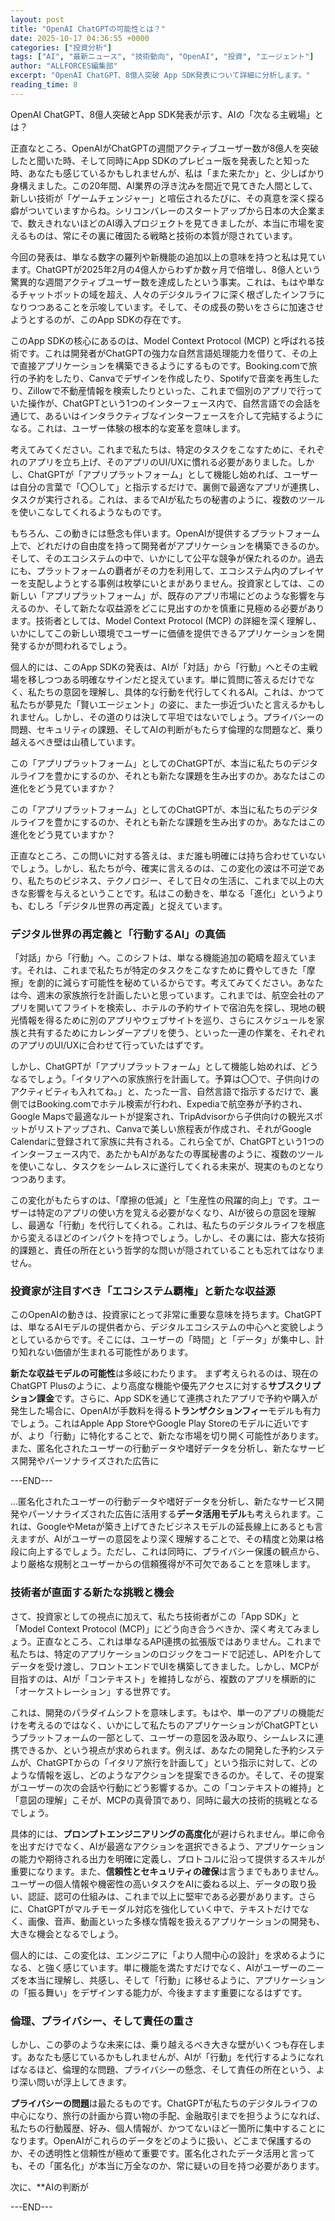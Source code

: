 ```yaml
---
layout: post
title: "OpenAI ChatGPTの可能性とは？"
date: 2025-10-17 04:36:55 +0000
categories: ["投資分析"]
tags: ["AI", "最新ニュース", "技術動向", "OpenAI", "投資", "エージェント"]
author: "ALLFORCES編集部"
excerpt: "OpenAI ChatGPT、8億人突破 App SDK発表について詳細に分析します。"
reading_time: 8
---
```


OpenAI ChatGPT、8億人突破とApp SDK発表が示す、AIの「次なる主戦場」とは？

正直なところ、OpenAIがChatGPTの週間アクティブユーザー数が8億人を突破したと聞いた時、そして同時にApp SDKのプレビュー版を発表したと知った時、あなたも感じているかもしれませんが、私は「また来たか」と、少しばかり身構えました。この20年間、AI業界の浮き沈みを間近で見てきた人間として、新しい技術が「ゲームチェンジャー」と喧伝されるたびに、その真意を深く探る癖がついていますからね。シリコンバレーのスタートアップから日本の大企業まで、数えきれないほどのAI導入プロジェクトを見てきましたが、本当に市場を変えるものは、常にその裏に確固たる戦略と技術の本質が隠されています。

今回の発表は、単なる数字の羅列や新機能の追加以上の意味を持つと私は見ています。ChatGPTが2025年2月の4億人からわずか数ヶ月で倍増し、8億人という驚異的な週間アクティブユーザー数を達成したという事実。これは、もはや単なるチャットボットの域を超え、人々のデジタルライフに深く根ざしたインフラになりつつあることを示唆しています。そして、その成長の勢いをさらに加速させようとするのが、このApp SDKの存在です。

このApp SDKの核心にあるのは、Model Context Protocol (MCP) と呼ばれる技術です。これは開発者がChatGPTの強力な自然言語処理能力を借りて、その上で直接アプリケーションを構築できるようにするものです。Booking.comで旅行の予約をしたり、Canvaでデザインを作成したり、Spotifyで音楽を再生したり、Zillowで不動産情報を検索したりといった、これまで個別のアプリで行っていた操作が、ChatGPTという1つのインターフェース内で、自然言語での会話を通じて、あるいはインタラクティブなインターフェースを介して完結するようになる。これは、ユーザー体験の根本的な変革を意味します。

考えてみてください。これまで私たちは、特定のタスクをこなすために、それぞれのアプリを立ち上げ、そのアプリのUI/UXに慣れる必要がありました。しかし、ChatGPTが「アプリプラットフォーム」として機能し始めれば、ユーザーは自分の言葉で「〇〇して」と指示するだけで、裏側で最適なアプリが連携し、タスクが実行される。これは、まるでAIが私たちの秘書のように、複数のツールを使いこなしてくれるようなものです。

もちろん、この動きには懸念も伴います。OpenAIが提供するプラットフォーム上で、どれだけの自由度を持って開発者がアプリケーションを構築できるのか。そして、そのエコシステムの中で、いかにして公平な競争が保たれるのか。過去にも、プラットフォームの覇者がその力を利用して、エコシステム内のプレイヤーを支配しようとする事例は枚挙にいとまがありません。投資家としては、この新しい「アプリプラットフォーム」が、既存のアプリ市場にどのような影響を与えるのか、そして新たな収益源をどこに見出すのかを慎重に見極める必要があります。技術者としては、Model Context Protocol (MCP) の詳細を深く理解し、いかにしてこの新しい環境でユーザーに価値を提供できるアプリケーションを開発するかが問われるでしょう。

個人的には、このApp SDKの発表は、AIが「対話」から「行動」へとその主戦場を移しつつある明確なサインだと捉えています。単に質問に答えるだけでなく、私たちの意図を理解し、具体的な行動を代行してくれるAI。これは、かつて私たちが夢見た「賢いエージェント」の姿に、また一歩近づいたと言えるかもしれません。しかし、その道のりは決して平坦ではないでしょう。プライバシーの問題、セキュリティの課題、そしてAIの判断がもたらす倫理的な問題など、乗り越えるべき壁は山積しています。

この「アプリプラットフォーム」としてのChatGPTが、本当に私たちのデジタルライフを豊かにするのか、それとも新たな課題を生み出すのか。あなたはこの進化をどう見ていますか？

この「アプリプラットフォーム」としてのChatGPTが、本当に私たちのデジタルライフを豊かにするのか、それとも新たな課題を生み出すのか。あなたはこの進化をどう見ていますか？

正直なところ、この問いに対する答えは、まだ誰も明確には持ち合わせていないでしょう。しかし、私たちが今、確実に言えるのは、この変化の波は不可逆であり、私たちのビジネス、テクノロジー、そして日々の生活に、これまで以上の大きな影響を与えるということです。私はこの動きを、単なる「進化」というよりも、むしろ「デジタル世界の再定義」と捉えています。

### デジタル世界の再定義と「行動するAI」の真価

「対話」から「行動」へ。このシフトは、単なる機能追加の範疇を超えています。それは、これまで私たちが特定のタスクをこなすために費やしてきた「摩擦」を劇的に減らす可能性を秘めているからです。考えてみてください。あなたは今、週末の家族旅行を計画したいと思っています。これまでは、航空会社のアプリを開いてフライトを検索し、ホテルの予約サイトで宿泊先を探し、現地の観光情報を得るために別のアプリやウェブサイトを巡り、さらにスケジュールを家族と共有するためにカレンダーアプリを使う、といった一連の作業を、それぞれのアプリのUI/UXに合わせて行っていたはずです。

しかし、ChatGPTが「アプリプラットフォーム」として機能し始めれば、どうなるでしょう。「イタリアへの家族旅行を計画して。予算は〇〇で、子供向けのアクティビティも入れてね。」と、たった一言、自然言語で指示するだけで、裏側ではBooking.comでホテル検索が行われ、Expediaで航空券が予約され、Google Mapsで最適なルートが提案され、TripAdvisorから子供向けの観光スポットがリストアップされ、Canvaで美しい旅程表が作成され、それがGoogle Calendarに登録されて家族に共有される。これら全てが、ChatGPTという1つのインターフェース内で、あたかもAIがあなたの専属秘書のように、複数のツールを使いこなし、タスクをシームレスに遂行してくれる未来が、現実のものとなりつつあります。

この変化がもたらすのは、「摩擦の低減」と「生産性の飛躍的向上」です。ユーザーは特定のアプリの使い方を覚える必要がなくなり、AIが彼らの意図を理解し、最適な「行動」を代行してくれる。これは、私たちのデジタルライフを根底から変えるほどのインパクトを持つでしょう。しかし、その裏には、膨大な技術的課題と、責任の所在という哲学的な問いが隠されていることも忘れてはなりません。

### 投資家が注目すべき「エコシステム覇権」と新たな収益源

このOpenAIの動きは、投資家にとって非常に重要な意味を持ちます。ChatGPTは、単なるAIモデルの提供者から、デジタルエコシステムの中心へと変貌しようとしているからです。そこには、ユーザーの「時間」と「データ」が集中し、計り知れない価値が生まれる可能性があります。

**新たな収益モデルの可能性**は多岐にわたります。
まず考えられるのは、現在のChatGPT Plusのように、より高度な機能や優先アクセスに対する**サブスクリプション課金**です。さらに、App SDKを通じて連携されたアプリで予約や購入が発生した場合に、OpenAIが手数料を得る**トランザクションフィー**モデルも有力でしょう。これはApple App StoreやGoogle Play Storeのモデルに近いですが、より「行動」に特化することで、新たな市場を切り開く可能性があります。また、匿名化されたユーザーの行動データや嗜好データを分析し、新たなサービス開発やパーソナライズされた広告に

---END---

...匿名化されたユーザーの行動データや嗜好データを分析し、新たなサービス開発やパーソナライズされた広告に活用する**データ活用モデル**も考えられます。これは、GoogleやMetaが築き上げてきたビジネスモデルの延長線上にあるとも言えますが、AIがユーザーの意図をより深く理解することで、その精度と効果は格段に向上するでしょう。ただし、これは同時に、プライバシー保護の観点から、より厳格な規制とユーザーからの信頼獲得が不可欠であることを意味します。

### 技術者が直面する新たな挑戦と機会
さて、投資家としての視点に加えて、私たち技術者がこの「App SDK」と「Model Context Protocol (MCP)」にどう向き合うべきか、深く考えてみましょう。正直なところ、これは単なるAPI連携の拡張版ではありません。これまで私たちは、特定のアプリケーションのロジックをコードで記述し、APIを介してデータを受け渡し、フロントエンドでUIを構築してきました。しかし、MCPが目指すのは、AIが「コンテキスト」を維持しながら、複数のアプリを横断的に「オーケストレーション」する世界です。

これは、開発のパラダイムシフトを意味します。もはや、単一のアプリの機能だけを考えるのではなく、いかにして私たちのアプリケーションがChatGPTというプラットフォームの一部として、ユーザーの意図を汲み取り、シームレスに連携できるか、という視点が求められます。例えば、あなたの開発した予約システムが、ChatGPTからの「イタリア旅行を計画して」という指示に対して、どのような情報を返し、どのようなアクションを提案できるのか。そして、その提案がユーザーの次の会話や行動にどう影響するか。この「コンテキストの維持」と「意図の理解」こそが、MCPの真骨頂であり、同時に最大の技術的挑戦となるでしょう。

具体的には、**プロンプトエンジニアリングの高度化**が避けられません。単に命令を出すだけでなく、AIが最適なアクションを選択できるよう、アプリケーションの能力や期待される出力を明確に定義し、プロトコルに沿って提供するスキルが重要になります。また、**信頼性とセキュリティの確保**は言うまでもありません。ユーザーの個人情報や機密性の高いタスクをAIに委ねる以上、データの取り扱い、認証、認可の仕組みは、これまで以上に堅牢である必要があります。さらに、ChatGPTがマルチモーダル対応を強化していく中で、テキストだけでなく、画像、音声、動画といった多様な情報を扱えるアプリケーションの開発も、大きな機会となるでしょう。

個人的には、この変化は、エンジニアに「より人間中心の設計」を求めるようになる、と強く感じています。単に機能を満たすだけでなく、AIがユーザーのニーズを本当に理解し、共感し、そして「行動」に移せるように、アプリケーションの「振る舞い」をデザインする能力が、今後ますます重要になるはずです。

### 倫理、プライバシー、そして責任の重さ
しかし、この夢のような未来には、乗り越えるべき大きな壁がいくつも存在します。あなたも感じているかもしれませんが、AIが「行動」を代行するようになればなるほど、倫理的な問題、プライバシーの懸念、そして責任の所在という、より深い問いが浮上してきます。

**プライバシーの問題**は最たるものです。ChatGPTが私たちのデジタルライフの中心になり、旅行の計画から買い物の手配、金融取引までを担うようになれば、私たちの行動履歴、好み、個人情報が、かつてないほど一箇所に集中することになります。OpenAIがこれらのデータをどのように扱い、どこまで保護するのか、その透明性と信頼性が極めて重要です。匿名化されたデータ活用と言っても、その「匿名化」が本当に万全なのか、常に疑いの目を持つ必要があります。

次に、**AIの判断が

---END---